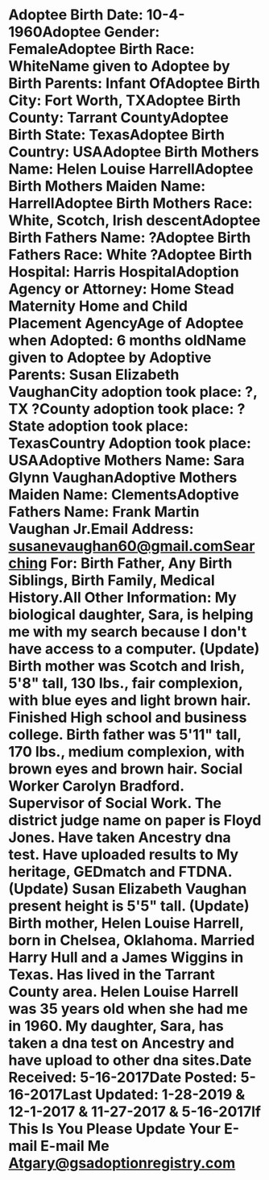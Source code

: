 # Adoptee Birth Date: 10-4-1960Adoptee Gender: FemaleAdoptee Birth Race: WhiteName given to Adoptee by Birth Parents: Infant OfAdoptee Birth City: Fort Worth, TXAdoptee Birth County: Tarrant CountyAdoptee Birth State: TexasAdoptee Birth Country: USAAdoptee Birth Mothers Name: Helen Louise HarrellAdoptee Birth Mothers Maiden Name: HarrellAdoptee Birth Mothers Race: White, Scotch, Irish descentAdoptee Birth Fathers Name: ?Adoptee Birth Fathers Race: White ?Adoptee Birth Hospital: Harris HospitalAdoption Agency or Attorney: Home Stead Maternity Home and Child Placement AgencyAge of Adoptee when Adopted: 6 months oldName given to Adoptee by Adoptive Parents: Susan Elizabeth VaughanCity adoption took place: ?, TX ?County adoption took place: ?State adoption took place: TexasCountry Adoption took place: USAAdoptive Mothers Name: Sara Glynn VaughanAdoptive Mothers Maiden Name: ClementsAdoptive Fathers Name: Frank Martin Vaughan Jr.Email Address: susanevaughan60@gmail.comSearching For: Birth Father, Any Birth Siblings, Birth Family, Medical History.All Other Information: My biological daughter, Sara, is helping me with my search because I don't have access to a computer. (Update) Birth mother was Scotch and Irish, 5'8" tall, 130 lbs., fair complexion, with blue eyes and light brown hair. Finished High school and business college. Birth father was 5'11" tall, 170 lbs., medium complexion, with brown eyes and brown hair. Social Worker Carolyn Bradford. Supervisor of Social Work. The district judge name on paper is Floyd Jones. Have taken Ancestry dna test. Have uploaded results to My heritage, GEDmatch and FTDNA. (Update) Susan Elizabeth Vaughan present height is 5'5" tall. (Update) Birth mother, Helen Louise Harrell, born in Chelsea, Oklahoma. Married Harry Hull and a James Wiggins in Texas. Has lived in the Tarrant County area. Helen Louise Harrell was 35 years old when she had me in 1960. My daughter, Sara, has taken a dna test on Ancestry and have upload to other dna sites.Date Received: 5-16-2017Date Posted: 5-16-2017Last Updated: 1-28-2019 & 12-1-2017 & 11-27-2017 & 5-16-2017If This Is You Please Update Your E-mail E-mail Me Atgary@gsadoptionregistry.com